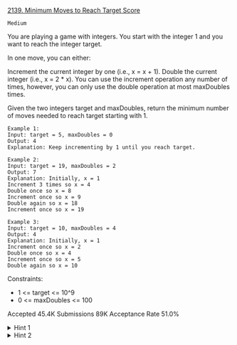 [2139. Minimum Moves to Reach Target Score](https://leetcode.com/problems/minimum-moves-to-reach-target-score/)

`Medium`

You are playing a game with integers. You start with the integer 1 and you want to reach the integer target.

In one move, you can either:

Increment the current integer by one (i.e., x = x + 1).
Double the current integer (i.e., x = 2 * x).
You can use the increment operation any number of times, however, you can only use the double operation at most maxDoubles times.

Given the two integers target and maxDoubles, return the minimum number of moves needed to reach target starting with 1.

```
Example 1:
Input: target = 5, maxDoubles = 0
Output: 4
Explanation: Keep incrementing by 1 until you reach target.

Example 2:
Input: target = 19, maxDoubles = 2
Output: 7
Explanation: Initially, x = 1
Increment 3 times so x = 4
Double once so x = 8
Increment once so x = 9
Double again so x = 18
Increment once so x = 19

Example 3:
Input: target = 10, maxDoubles = 4
Output: 4
Explanation: Initially, x = 1
Increment once so x = 2
Double once so x = 4
Increment once so x = 5
Double again so x = 10
``` 

Constraints:

- 1 <= target <= 10^9
- 0 <= maxDoubles <= 100

Accepted
45.4K
Submissions
89K
Acceptance Rate
51.0%

<details>
<summary>Hint 1</summary>

Solve the opposite problem: start at the given score and move to 1.

</details>
<details>
<summary>Hint 2</summary>

It is better to use the move of the second type once we can to lose more scores fast.

</details>